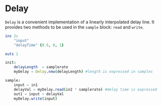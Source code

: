 # Delay

`Delay` is a convenient implementation of a linearly interpolated delay line. It provides two methods to be used in the `sample` block: `read` and `write`.

```nim
ins 2:
    "input"
    "delayTime" {0.5, 0, 1}

outs 1

init:
    delayLength  = samplerate
    myDelay = Delay.new(delayLength) #length is expressed in samples

sample:
    input = in1
    delayVal = myDelay.read(in2 * samplerate) #delay time is expressed in samples
    out1 = input + delayVal
    myDelay.write(input)
```